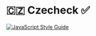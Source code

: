 # 🇨🇿 Czecheck ✅

[![JavaScript Style Guide](https://img.shields.io/badge/code_style-standard-brightgreen.svg)](https://standardjs.com)
